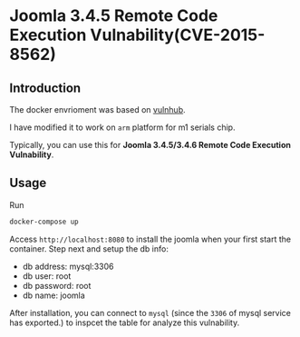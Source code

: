 # Joomla 3.4.5 Remote Code Execution Vulnability(CVE-2015-8562)

## Introduction

The docker envrioment was based on [vulnhub](https://github.com/vulhub/vulhub/blob/master/joomla/CVE-2015-8562/docker-compose.yml).

I have modified it to work on `arm` platform for m1 serials chip.

Typically, you can use this for **Joomla 3.4.5/3.4.6 Remote Code Execution Vulnability**.

## Usage

Run

```bash
docker-compose up
```

Access `http://localhost:8080` to install the joomla when your first start the container. Step next and setup the db info:

* db address: mysql:3306
* db user: root
* db password: root
* db name: joomla

After installation, you can connect to `mysql` (since the `3306` of mysql service has exported.) to inspcet the table for analyze this vulnability.
